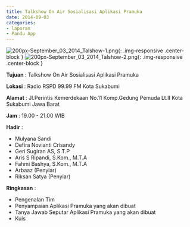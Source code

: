 ```yaml
---
title: Talkshow On Air Sosialisasi Aplikasi Pramuka
date: 2014-09-03
categories:
- laporan
- Pandu App
---
```

![200px-September_03_2014_Talshow-1.png](/uploads/200px-September_03_2014_Talshow-1.png){: .img-responsive .center-block }
![200px-September_03_2014_Talshow-2.png](/uploads/200px-September_03_2014_Talshow-2.png){: .img-responsive .center-block }

**Tujuan** : Talkshow On Air Sosialisasi Aplikasi Pramuka

**Lokasi** : Radio RSPD 99.99 FM Kota Sukabumi

**Alamat** : Jl.Perintis Kemerdekaan No.11 Komp.Gedung Pemuda Lt.II Kota Sukabumi Jawa Barat

**Jam** : 19.00 - 21.00 WIB

**Hadir** : 
* Mulyana Sandi
* Defira Novianti Crisandy
* Geri Sugiran AS, S.T.P
* Aris S Ripandi, S.Kom., M.T.A
* Fahmi Bashya, S.Kom., M.T.A
* Arbaaz (Penyiar)
* Riksan Satya (Penyiar)

**Ringkasan** : 

* Pengenalan Tim
* Penyampaian Aplikasi Pramuka yang akan dibuat
* Tanya Jawab Seputar Aplikasi Pramuka yang akan dibuat
* Kuis
